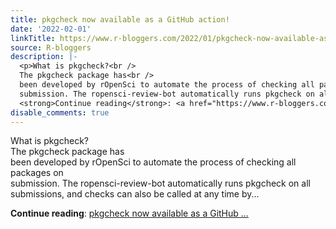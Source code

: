 ```yaml
---
title: pkgcheck now available as a GitHub action!
date: '2022-02-01'
linkTitle: https://www.r-bloggers.com/2022/01/pkgcheck-now-available-as-a-github-action/
source: R-bloggers
description: |-
  <p>What is pkgcheck?<br />
  The pkgcheck package has<br />
  been developed by rOpenSci to automate the process of checking all packages on<br />
  submission. The ropensci-review-bot automatically runs pkgcheck on all submissions, and checks can also be called at any time by...</p>
  <strong>Continue reading</strong>: <a href="https://www.r-bloggers.com/2022/01/pkgcheck-now-available-as-a-github-action/">pkgcheck now available as a GitHub ...
disable_comments: true
---
```

<p>What is pkgcheck?<br />
The pkgcheck package has<br />
been developed by rOpenSci to automate the process of checking all packages on<br />
submission. The ropensci-review-bot automatically runs pkgcheck on all submissions, and checks can also be called at any time by...</p>
<strong>Continue reading</strong>: <a href="https://www.r-bloggers.com/2022/01/pkgcheck-now-available-as-a-github-action/">pkgcheck now available as a GitHub ...
